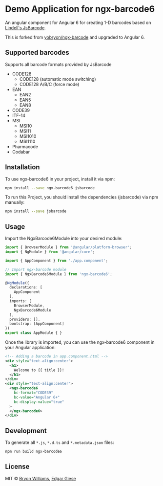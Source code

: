 # Demo Application for ngx-barcode6

An angular component for Angular 6 for creating 1-D barcodes based on [Lindell's JsBarcode](https://github.com/lindell/JsBarcode).

This is forked from [yobryon/ngx-barcode](https://github.com/yobryon/ngx-barcode) and upgraded to Angular 6.

## Supported barcodes

Supports all barcode formats provided by JsBarcode

- CODE128
  - CODE128 (automatic mode switching)
  - CODE128 A/B/C (force mode)
- EAN
  - EAN2
  - EAN5
  - EAN8
- CODE39
- ITF-14
- MSI
  - MSI10
  - MSI11
  - MSI1010
  - MSI1110
- Pharmacode
- Codabar

## Installation

To use ngx-barcode6 in your project, install it via npm:

```bash
npm install --save ngx-barcode6 jsbarcode
```

To run this Project, you should install the dependencies (jsbarcode) via npm manually:

```bash
npm install --save jsbarcode
```

## Usage

Import the NgxBarcode6Module into your desired module:

```typescript
import { BrowserModule } from '@angular/platform-browser';
import { NgModule } from '@angular/core';

import { AppComponent } from './app.component';

// Import ngx-barcode module
import { NgxBarcode6Module } from 'ngx-barcode6';

@NgModule({
  declarations: [
    AppComponent
  ],
  imports: [
    BrowserModule,
    NgxBarcode6Module
  ],
  providers: [],
  bootstrap: [AppComponent]
})
export class AppModule { }
```

Once the library is imported, you can use the ngx-barcode6 component in your Angular application:

```xml
<!-- Adding a barcode in app.component.html -->
<div style="text-align:center">
  <h1>
    Welcome to {{ title }}!
  </h1>
</div>
<div style="text-align:center">
  <ngx-barcode6
    bc-format="CODE39"
    bc-value="Angular 6+"
    bc-display-value="true"
  >
  </ngx-barcode6>
</div>
```

## Development

To generate all `*.js`, `*.d.ts` and `*.metadata.json` files:

```bash
npm run build ngx-barcode6
```

## License

MIT © [Bryon Williams](mailto:bryon.williams@live.com), [Edgar Giese](mailto:edgar@egiese.de)
